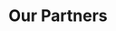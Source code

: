 ---
title: Our Partners
partners: 
    - image: /img/partners/GEI_ARROW.png
      name: Arrow
    - image: /img/partners/GEI_JFS.png
      name: Justice For Sisters
    - image: /img/partners/GEI_FRHAM.png
      name: FHRAM
    - image: /img/partners/rehak kelantan.jpg
      name: REHAK
    

---
